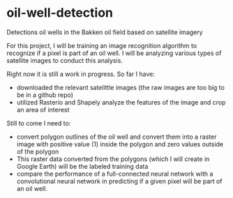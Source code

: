 # oil-well-detection
Detections oil wells in the Bakken oil field based on satellite imagery

For this project, I will be training an image recognition algorithm to recognize if 
a pixel is part of an oil well. I will be analyzing various types of satellite images to conduct this analysis.

Right now it is still a work in progress. So far I have:
  - downloaded the relevant satelittle images (the raw images are too big to be in a github repo)
  - utilized Rasterio and Shapely analyze the features of the image and crop an area of interest
  
  Still to come I need to:
   - convert polygon outlines of the oil well and convert them into a raster image with positive value (1) inside the
      polygon and zero values outside of the polygon
   - This raster data converted from the polygons (which I will create in Google Earth) will be the labeled training data
   - compare the performance of a full-connected neural network with a convolutional neural network in predicting if a given
       pixel will be part of an oil well. 
